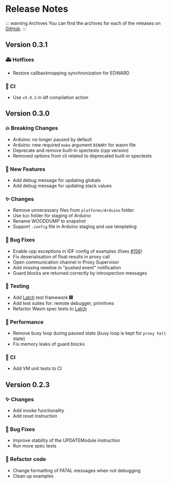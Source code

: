 # Release Notes

::: warning Archives
You can find the archives for each of the releases on [GitHub](https://github.com/TOPLLab/WARDuino).
:::

## Version 0.3.1

### :ambulance: Hotfixes

- Restore callbackmapping synchronization for EDWARD

### :construction_worker: CI

- Use `v5.0.2` in idf compilation action

## Version 0.3.0

### :boom: Breaking Changes

+ Arduino: no longer paused by default
+ Arduino: new required `make` argument `BINARY` for wasm file
+ Deprecate and remove built-in spectests (cpp version)
+ Removed options from cli related to deprecated built-in spectests

### :rocket: New Features

+ Add debug message for updating globals
+ Add debug message for updating stack values

### :sparkles: Changes

+ Remove unnecessary files from `platforms/Arduino` folder
+ Use `bin` folder for staging of Arduino
+ Rename WOODDUMP to snapshot
+ Support `.config` file in Arduino staging and use templating

### :bug: Bug Fixes

+ Enable cpp exceptions in IDF config of examples (fixes [#156](https://github.com/TOPLLab/WARDuino/issues/156))
+ Fix deserialisation of float results in proxy call
+ Open communication channel in Proxy Supervisor
+ Add missing newline in "pushed event" notification
+ Guard blocks are returned correctly by introspection messages

### :rotating_light: Testing

+ Add [Latch](/en/latch/) test framework :fireworks:
+ Add test suites for: remote debugger, primitives
+ Refactor Wasm spec tests to [Latch](/en/latch/)

### :racehorse: Performance

+ Remove busy loop during paused state (busy loop is kept for `proxy halt` state)
+ Fix memory leaks of guard blocks

### :construction_worker: CI

+ Add VM unit tests to CI

## Version 0.2.3

### :sparkles: Changes

+ Add invoke functionality
+ Add reset instruction

### :bug: Bug Fixes

+ Improve stability of the UPDATEModule instruction
+ Run more spec tests

### :hammer:  Refactor code

+ Change formatting of FATAL messages when not debugging
+ Clean up examples

